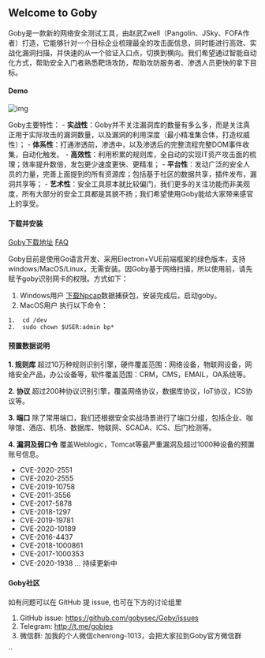 ## Welcome to Goby

Goby是一款新的网络安全测试工具，由赵武Zwell（Pangolin、JSky、FOFA作者）打造，它能够针对一个目标企业梳理最全的攻击面信息，同时能进行高效、实战化漏洞扫描，并快速的从一个验证入口点，切换到横向。我们希望通过智能自动化方式，帮助安全入门者熟悉靶场攻防，帮助攻防服务者、渗透人员更快的拿下目标。

#### Demo

![img](https://cn.gobies.org/static_front/img/scan.gif)

Goby主要特性： 
\- **实战性**：Goby并不关注漏洞库的数量有多么多，而是关注真正用于实际攻击的漏洞数量，以及漏洞的利用深度（最小精准集合体，打造权威性）； 
\- **体系性**：打通渗透前，渗透中，以及渗透后的完整流程完整DOM事件收集，自动化触发。 
\- **高效性**：利用积累的规则库，全自动的实现IT资产攻击面的梳理；效率提升数倍，发包更少速度更快、更精准； 
\- **平台性**：发动广泛的安全人员的力量，完善上面提到的所有资源库；包括基于社区的数据共享，插件发布，漏洞共享等； 
\- **艺术性**：安全工具原本就比较偏门，我们更多的关注功能而非美观度，所有大部分的安全工具都是其貌不扬；我们希望使用Goby能给大家带来感官上的享受。

#### 下载并安装

[Goby下载地址](https://cn.gobies.org/)   [FAQ](https://gobies.org/faq.html)

Goby目前是使用Go语言开发、采用Electron+VUE前端框架的绿色版本，支持windows/MacOS/Linux，无需安装。因Goby基于网络扫描，所以使用前，请先赋予goby识别网卡的权限。方式如下：

1. Windows用户 
   [下载Npcap](https://nmap.org/npcap/dist/npcap-0.9983.exe)数据捕获包，安装完成后，启动goby。 
2. MacOS用户 
   执行以下命令：

```
1.  cd /dev
2.  sudo chown $USER:admin bp*
```

#### 预置数据说明

**1. 规则库** 
超过10万种规则识别引擎，硬件覆盖范围：网络设备，物联网设备，网络安全产品，办公设备等，软件覆盖范围：CRM，CMS，EMAIL，OA系统等。

**2. 协议** 
超过200种协议识别引擎，覆盖网络协议，数据库协议，IoT协议，ICS协议等。

**3. 端口** 
除了常用端口，我们还根据安全实战场景进行了端口分组，包括企业、咖啡馆、酒店、机场、数据库、物联网、SCADA、ICS、后门检测等。

**4. 漏洞及弱口令** 
覆盖Weblogic，Tomcat等最严重漏洞及超过1000种设备的预置账号信息。

- CVE-2020-2551
- CVE-2020-2555
- CVE-2019-10758
- CVE-2011-3556
- CVE-2017-5878
- CVE-2018-1297
- CVE-2019-19781
- CVE-2020-10189
- CVE-2016-4437
- CVE-2018-1000861
- CVE-2017-1000353
- CVE-2020-1938 
  … 
  持续更新中


#### Goby社区

如有问题可以在 GitHub 提 issue, 也可在下方的讨论组里

1. GitHub issue: https://github.com/gobysec/Goby/issues
2. Telegram: http://t.me/gobies
3. 微信群: 加我的个人微信chenrong-1013，会把大家拉到Goby官方微信群

``
